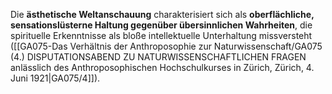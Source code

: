 
Die **ästhetische Weltanschauung** charakterisiert sich als **oberflächliche, sensationslüsterne Haltung gegenüber übersinnlichen Wahrheiten**, die spirituelle Erkenntnisse als bloße intellektuelle Unterhaltung missversteht ([[GA075-Das Verhältnis der Anthroposophie zur Naturwissenschaft/GA075 (4.) DISPUTATIONSABEND ZU NATURWISSENSCHAFTLICHEN FRAGEN anlässlich des Anthroposophischen Hochschulkurses in Zürich, Zürich, 4. Juni 1921|GA075/4]]).
